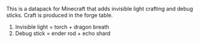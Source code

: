 This is a datapack for Minecraft that adds invisible light crafting and debug sticks. Craft is produced in the forge table.

1) Invisible light = torch + dragon breath
2) Debug stick = ender rod + echo shard
